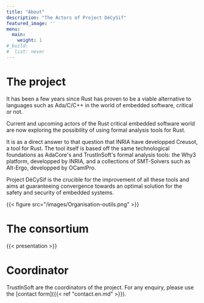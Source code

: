 ```yaml
---
title: "About"
description: "The Actors of Project DéCySif"
featured_image: ''
menu:
  main:
    weight: 1
#_build:
#  list: never
---
```


# The project

It has been a few years since Rust has proven to be a viable alternative to
languages such as Ada/C/C++ in the world of embedded software, critical or not.

Current and upcoming actors of the Rust critical embedded software world are
now exploring the possibility of using formal analysis tools for Rust.

It is as a direct answer to that question that INRIA have developped Creusot, a
tool for Rust. The tool itself is based off the same technological foundations
as AdaCore's and TrustInSoft's formal analysis tools: the Why3 platform,
developped by INRIA, and a collections of SMT-Solvers such as Alt-Ergo,
developped by OCamlPro.

Project DéCySif is the crucible for the improvement of all these tools and aims
at guaranteeing convergence towards an optimal solution for the safety and
security of embedded systems. 

{{< figure src="/images/Organisation-outils.png" >}}

# The consortium

{{< presentation >}}

# Coordinator

TrustInSoft are the coordinators of the project. For any enquiry, please use the [contact form]({{< ref "contact.en.md" >}}).

